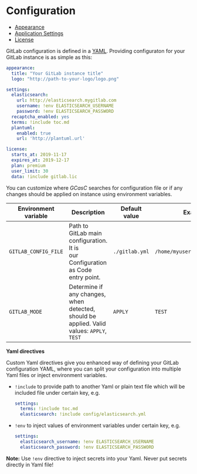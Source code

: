 # Configuration

* [Appearance](../appearance.md)
* [Application Settings](../application_settings.md)
* [License](../license.md)

GitLab configuration is defined in a [YAML](https://docs.ansible.com/ansible/latest/reference_appendices/YAMLSyntax.html).
Providing configuraton for your GitLab instance is as simple as this:
```yaml
appearance:
  title: "Your GitLab instance title"
  logo: "http://path-to-your-logo/logo.png"

settings:
  elasticsearch:
    url: http://elasticsearch.mygitlab.com
    username: !env ELASTICSEARCH_USERNAME
    password: !env ELASTICSEARCH_PASSWORD
  recaptcha_enabled: yes
  terms: !include toc.md
  plantuml:
    enabled: true
    url: 'http://plantuml.url'

license:
  starts_at: 2019-11-17
  expires_at: 2019-12-17
  plan: premium
  user_limit: 30
  data: !include gitlab.lic
```

You can customize where _GCasC_ searches for configuration file or if any changes should be applied on instance
using environment variables.

| **Environment variable**    | **Description**                                                                           | **Default value**                | **Example**                     |
|-----------------------------|-------------------------------------------------------------------------------------------|----------------------------------|---------------------------------|
| `GITLAB_CONFIG_FILE`        | Path to GitLab main configuration. It is<br/>our Configuration as Code entry point.           | `./gitlab.yml`                   | `/home/myuser/gitlabconf.yml`   |
| `GITLAB_MODE`               | Determine if any changes, when detected,<br/>should be applied. Valid values: `APPLY`, `TEST` | `APPLY`                          | `TEST`                          |

**Yaml directives**

Custom Yaml directives give you enhanced way of defining your GitLab configuration YAML, where you can
split your configuration into multiple Yaml files or inject environment variables.

* `!include` to provide path to another Yaml or plain text file which will be included file 
under certain key, e.g.
    ```yaml
    settings:
      terms: !include toc.md
      elasticsearch: !include config/elasticsearch.yml
    ```
  
* `!env` to inject values of environment variables under certain key, e.g.
    ```yaml
    settings:
      elasticsearch_username: !env ELASTICSEARCH_USERNAME
      elasticsearch_password: !env ELASTICSEARCH_PASSWORD
    ```
  
**Note:** Use `!env` directive to inject secrets into your Yaml. Never put secrets directly in Yaml file!